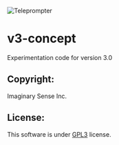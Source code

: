 ![Teleprompter](https://github.com/ImaginarySense/Teleprompter-Electron/raw/master/build/install-spinner.png)

# v3-concept

Experimentation code for version 3.0

## Copyright: 
Imaginary Sense Inc.

## License: 
This software is under [GPL3](https://github.com/javiercordero/Teleprompter/blob/master/LICENSE) license.
